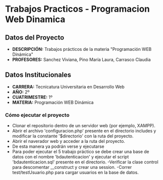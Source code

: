 # Trabajos Practicos - Programacion Web Dinamica
## Datos del Proyecto
- **DESCRIPCIÓN:** Trabajos prácticos de la materia "Programación WEB Dinámica"
- **PROFESORES:** Sanchez Viviana, Pino María Laura, Carrasco Claudia
## Datos Institucionales
- **CARRERA:** Tecnicatura Universitaria en Desarrollo Web
- **AÑO:** 2º
- **CUATRIMESTRE:** 1º
- **MATERIA:** Programación WEB Dinámica


### Cómo ejecutar el proyecto
- Clonar el repositorio dentro de un servidor web (por ejemplo, XAMPP).
- Abrir el archivo 'configuracion.php' presente en el directorio includes y modificar la constante '$directorio' con la ruta del proyecto.
- Abrir el naverador web y acceder a la ruta del proyecto.
- De esta manera ya podrán verse y ejecutarse 
- Para poder ejecutar el 5 trabajo práctico se debe crear una base de datos con el nombre 'bdautenticacion' y ejecutar el script 'bdautenticacion.sql' presente en el directorio.
-Verificar la clase control para descomentar __construct y crear una session.
-Correr test/testUsuario.php para cargar usuarios en la base de datos.


